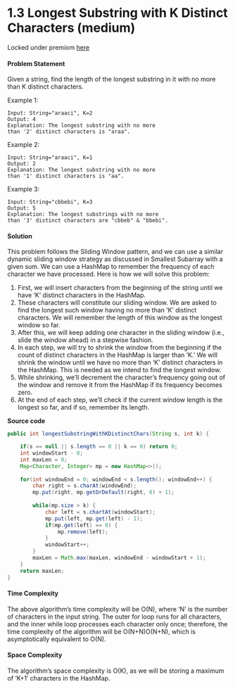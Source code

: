 # 1.3 Longest Substring with K Distinct Characters \(medium\)
Locked under premiom [here]([https://leetcode.com/problems/minimum-size-subarray-sum/](https://leetcode.com/problems/minimum-size-subarray-sum/description/))

#### Problem Statement

Given a string, find the length of the longest substring in it with no more than K distinct characters.

Example 1:

```text
Input: String="araaci", K=2
Output: 4
Explanation: The longest substring with no more 
than '2' distinct characters is "araa".
```

Example 2:

```text
Input: String="araaci", K=1
Output: 2
Explanation: The longest substring with no more 
than '1' distinct characters is "aa".
```

Example 3:

```text
Input: String="cbbebi", K=3
Output: 5
Explanation: The longest substrings with no more 
than '3' distinct characters are "cbbeb" & "bbebi".
```

#### Solution

This problem follows the Sliding Window pattern, and we can use a similar dynamic sliding window strategy as discussed in Smallest Subarray with a given sum. We can use a HashMap to remember the frequency of each character we have processed. Here is how we will solve this problem:

1. First, we will insert characters from the beginning of the string until we have ‘K’ distinct characters in the HashMap.
2. These characters will constitute our sliding window. We are asked to find the longest such window having no more than ‘K’ distinct characters. We will remember the length of this window as the longest window so far.
3. After this, we will keep adding one character in the sliding window \(i.e., slide the window ahead\) in a stepwise fashion.
4. In each step, we will try to shrink the window from the beginning if the count of distinct characters in the HashMap is larger than ‘K.’ We will shrink the window until we have no more than ‘K’ distinct characters in the HashMap. This is needed as we intend to find the longest window.
5. While shrinking, we’ll decrement the character’s frequency going out of the window and remove it from the HashMap if its frequency becomes zero.
6. At the end of each step, we’ll check if the current window length is the longest so far, and if so, remember its length.

**Source code**

```java
public int longestSubstringWithKDistinctChars(String s, int k) {

    if(s == null || s.length == 0 || k == 0) return 0;
    int windowStart - 0;
    int maxLen = 0;
    Map<Character, Integer> mp = new HashMap<>();
    
    for(int windowEnd = 0; windowEnd < s.length(); windowEnd++) {
        char right = s.charAt(windowEnd);
        mp.put(right, mp.getOrDefault(right, 0) + 1);
        
        while(mp.size > k) {
            char left = s.chartAt(windowStart);
            mp.put(left, mp.get(left) - 1);
            if(mp.get(left) == 0) {
                mp.remove(left);
            }
            windowStart++;
        }
        maxLen = Math.max(maxLen, windowEnd - windowStart + 1);
    }
    return maxLen;
}
```

#### Time Complexity

The above algorithm’s time complexity will be O\(N\), where ‘N’ is the number of characters in the input string. The outer for loop runs for all characters, and the inner while loop processes each character only once; therefore, the time complexity of the algorithm will be O\(N+N\)O\(N+N\), which is asymptotically equivalent to O\(N\).

#### Space Complexity

The algorithm’s space complexity is O\(K\), as we will be storing a maximum of ‘K+1’ characters in the HashMap.

